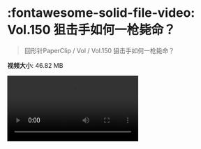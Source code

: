 # :fontawesome-solid-file-video: Vol.150 狙击手如何一枪毙命？

> 回形针PaperClip / Vol / Vol.150 狙击手如何一枪毙命？

**视频大小**: 46.82 MB

<div class="video"><video src="https://file.hsyhx.top/archive/回形针PaperClip/Vol/Vol.150 狙击手如何一枪毙命？.mp4" controls preload>🤔 您的浏览器不支持 video 标签</video></div>